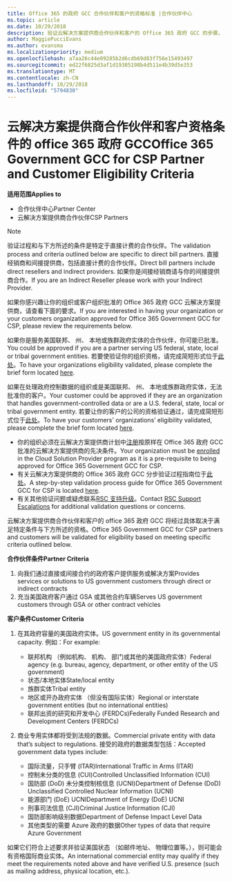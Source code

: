 ```yaml
---
title: Office 365 的政府 GCC 合作伙伴和客户的资格标准 |合作伙伴中心
ms.topic: article
ms.date: 10/29/2018
description: 验证云解决方案提供商合作伙伴和客户的 Office 365 政府 GCC 的步骤。
author: MaggiePucciEvans
ms.author: evansma
ms.localizationpriority: medium
ms.openlocfilehash: a7aa26c44e09285b2d6cdb69d83f756e15493497
ms.sourcegitcommit: ed22f6825d3af1d19385198b4d511e4b39d5e353
ms.translationtype: MT
ms.contentlocale: zh-CN
ms.lasthandoff: 10/29/2018
ms.locfileid: "5794830"
---
```

# <a name="office-365-government-gcc-for-csp-partner-and-customer-eligibility-criteria"></a><span data-ttu-id="1fa9e-103">云解决方案提供商合作伙伴和客户资格条件的 office 365 政府 GCC</span><span class="sxs-lookup"><span data-stu-id="1fa9e-103">Office 365 Government GCC for CSP Partner and Customer Eligibility Criteria</span></span>

**<span data-ttu-id="1fa9e-104">适用范围</span><span class="sxs-lookup"><span data-stu-id="1fa9e-104">Applies to</span></span>**

-  <span data-ttu-id="1fa9e-105">合作伙伴中心</span><span class="sxs-lookup"><span data-stu-id="1fa9e-105">Partner Center</span></span>
-  <span data-ttu-id="1fa9e-106">云解决方案提供商合作伙伴</span><span class="sxs-lookup"><span data-stu-id="1fa9e-106">CSP Partners</span></span>

>[!NOTE]
><span data-ttu-id="1fa9e-107">验证过程和与下方所述的条件是特定于直接计费的合作伙伴。</span><span class="sxs-lookup"><span data-stu-id="1fa9e-107">The validation process and criteria outlined below are specific to direct bill partners.</span></span> <span data-ttu-id="1fa9e-108">直接经销商和间接提供商，包括直接计费的合作伙伴。</span><span class="sxs-lookup"><span data-stu-id="1fa9e-108">Direct bill partners include direct resellers and indirect providers.</span></span>  <span data-ttu-id="1fa9e-109">如果你是间接经销商请与你的间接提供商合作。</span><span class="sxs-lookup"><span data-stu-id="1fa9e-109">If you are an Indirect Reseller please work with your Indirect Provider.</span></span> 

<span data-ttu-id="1fa9e-110">如果你感兴趣让你的组织或客户组织批准的 Office 365 政府 GCC 云解决方案提供商，请查看下面的要求。</span><span class="sxs-lookup"><span data-stu-id="1fa9e-110">If you are interested in having your organization or your customers organization approved for Office 365 Government GCC for CSP, please review the requirements below.</span></span>

<span data-ttu-id="1fa9e-111">如果你是服务美国联邦、 州、 本地或族群政府实体的合作伙伴，你可能已批准。</span><span class="sxs-lookup"><span data-stu-id="1fa9e-111">You could be approved if you are a partner serving US federal, state, local or tribal government entities.</span></span> <span data-ttu-id="1fa9e-112">若要使验证你的组织资格，请完成简短形式位于[此处](https://products.office.com/government/eligibility-validation?ReqType=CSPPartner)。</span><span class="sxs-lookup"><span data-stu-id="1fa9e-112">To have your organizations eligibility validated, please complete the brief form located [here](https://products.office.com/government/eligibility-validation?ReqType=CSPPartner).</span></span>

<span data-ttu-id="1fa9e-113">如果在处理政府控制数据的组织或是美国联邦、 州、 本地或族群政府实体，无法批准你的客户。</span><span class="sxs-lookup"><span data-stu-id="1fa9e-113">Your customer could be approved if they are an organization that handles government-controlled data or are a U.S. federal, state, local or tribal government entity.</span></span> <span data-ttu-id="1fa9e-114">若要让你的客户的公司的资格验证通过，请完成简短形式位于[此处](https://products.office.com/government/eligibility-validation?ReqType=CSPCustomer)。</span><span class="sxs-lookup"><span data-stu-id="1fa9e-114">To have your customers' organizations’ eligibility validated, please complete the brief form located [here](https://products.office.com/government/eligibility-validation?ReqType=CSPCustomer).</span></span> 

-   <span data-ttu-id="1fa9e-115">你的组织必须在云解决方案提供商计划中[注册](https://partnercenter.microsoft.com/partner/cloud-solution-provider)按原样在 Office 365 政府 GCC 批准的云解决方案提供商的先决条件。</span><span class="sxs-lookup"><span data-stu-id="1fa9e-115">Your organization must be [enrolled](https://partnercenter.microsoft.com/partner/cloud-solution-provider) in the Cloud Solution Provider program as it is a pre-requisite to being approved for Office 365 Government GCC for CSP.</span></span>
-   <span data-ttu-id="1fa9e-116">有关云解决方案提供商的 Office 365 政府 GCC 分步验证过程指南位于[此处](https://go.microsoft.com/fwlink/?linkid=2007323)。</span><span class="sxs-lookup"><span data-stu-id="1fa9e-116">A step-by-step validation process guide for Office 365 Government GCC for CSP is located [here](https://go.microsoft.com/fwlink/?linkid=2007323).</span></span>
-   <span data-ttu-id="1fa9e-117">有关其他验证问题或疑虑联系[RSC 支持升级](mailto:usgcce@microsoft.com)。</span><span class="sxs-lookup"><span data-stu-id="1fa9e-117">Contact [RSC Support Escalations](mailto:usgcce@microsoft.com) for additional validation questions or concerns.</span></span>

<span data-ttu-id="1fa9e-118">云解决方案提供商合作伙伴和客户的 office 365 政府 GCC 将经过具体取决于满足特定条件与下方所述的资格。</span><span class="sxs-lookup"><span data-stu-id="1fa9e-118">Office 365 Government GCC for CSP partners and customers will be validated for eligibility based on meeting specific criteria outlined below.</span></span>

**<span data-ttu-id="1fa9e-119">合作伙伴条件</span><span class="sxs-lookup"><span data-stu-id="1fa9e-119">Partner Criteria</span></span>**
1.  <span data-ttu-id="1fa9e-120">向我们通过直接或间接合约的政府客户提供服务或解决方案</span><span class="sxs-lookup"><span data-stu-id="1fa9e-120">Provides services or solutions to US government customers through direct or indirect contracts</span></span>
2.  <span data-ttu-id="1fa9e-121">充当美国政府客户通过 GSA 或其他合约车辆</span><span class="sxs-lookup"><span data-stu-id="1fa9e-121">Serves US government customers through GSA or other contract vehicles</span></span>

**<span data-ttu-id="1fa9e-122">客户条件</span><span class="sxs-lookup"><span data-stu-id="1fa9e-122">Customer Criteria</span></span>**
1.  <span data-ttu-id="1fa9e-123">在其政府容量的美国政府实体。</span><span class="sxs-lookup"><span data-stu-id="1fa9e-123">US government entity in its governmental capacity.</span></span> <span data-ttu-id="1fa9e-124">例如：</span><span class="sxs-lookup"><span data-stu-id="1fa9e-124">For example:</span></span>
 
    -  <span data-ttu-id="1fa9e-125">联邦机构 （例如机构、 机构、 部门或其他的美国政府实体）</span><span class="sxs-lookup"><span data-stu-id="1fa9e-125">Federal agency (e.g. bureau, agency, department, or other entity of the US government)</span></span>
    -   <span data-ttu-id="1fa9e-126">状态/本地实体</span><span class="sxs-lookup"><span data-stu-id="1fa9e-126">State/local entity</span></span> 
    -   <span data-ttu-id="1fa9e-127">族群实体</span><span class="sxs-lookup"><span data-stu-id="1fa9e-127">Tribal entity</span></span>
    -   <span data-ttu-id="1fa9e-128">地区或开办政府实体 （但没有国际实体）</span><span class="sxs-lookup"><span data-stu-id="1fa9e-128">Regional or interstate government entities (but no international entities)</span></span>
    -   <span data-ttu-id="1fa9e-129">联邦出资的研究和开发中心 (FERDCs)</span><span class="sxs-lookup"><span data-stu-id="1fa9e-129">Federally Funded Research and Development Centers (FERDCs)</span></span>

2.  <span data-ttu-id="1fa9e-130">商业专用实体都将受到法规的数据。</span><span class="sxs-lookup"><span data-stu-id="1fa9e-130">Commercial private entity with data that’s subject to regulations.</span></span> <span data-ttu-id="1fa9e-131">接受的政府的数据类型包括：</span><span class="sxs-lookup"><span data-stu-id="1fa9e-131">Accepted government data types include:</span></span> 
    -   <span data-ttu-id="1fa9e-132">国际流量，只手臂 (ITAR)</span><span class="sxs-lookup"><span data-stu-id="1fa9e-132">International Traffic in Arms (ITAR)</span></span>
    -   <span data-ttu-id="1fa9e-133">控制未分类的信息 (CUI)</span><span class="sxs-lookup"><span data-stu-id="1fa9e-133">Controlled Unclassified Information (CUI)</span></span>
    -   <span data-ttu-id="1fa9e-134">国防部 (DoD) 未分类控制核信息 (UCNI)</span><span class="sxs-lookup"><span data-stu-id="1fa9e-134">Department of Defense (DoD) Unclassified Controlled Nuclear Information (UCNI)</span></span>
    -   <span data-ttu-id="1fa9e-135">能源部门 (DoE) UCNI</span><span class="sxs-lookup"><span data-stu-id="1fa9e-135">Department of Energy (DoE) UCNI</span></span>
    -   <span data-ttu-id="1fa9e-136">刑事司法信息 (CJI)</span><span class="sxs-lookup"><span data-stu-id="1fa9e-136">Criminal Justice Information (CJI)</span></span>
    -   <span data-ttu-id="1fa9e-137">国防部影响级别数据</span><span class="sxs-lookup"><span data-stu-id="1fa9e-137">Department of Defense Impact Level Data</span></span>
    -   <span data-ttu-id="1fa9e-138">其他类型的需要 Azure 政府的数据</span><span class="sxs-lookup"><span data-stu-id="1fa9e-138">Other types of data that require Azure Government</span></span>

<span data-ttu-id="1fa9e-139">如果它们符合上述要求并验证美国状态 （如邮件地址、 物理位置等。），则可能会有资格国际商业实体。</span><span class="sxs-lookup"><span data-stu-id="1fa9e-139">An international commercial entity may qualify if they meet the requirements noted above and have verified U.S. presence (such as mailing address, physical location, etc.).</span></span>

